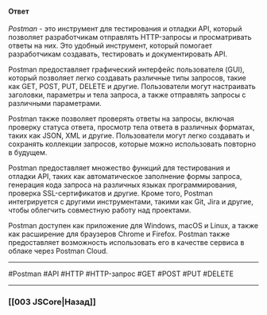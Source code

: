 #### Ответ

*Postman* - это инструмент для тестирования и отладки API, который позволяет разработчикам отправлять HTTP-запросы и просматривать ответы на них. Это удобный инструмент, который помогает разработчикам создавать, тестировать и документировать API.

Postman предоставляет графический интерфейс пользователя (GUI), который позволяет легко создавать различные типы запросов, такие как GET, POST, PUT, DELETE и другие. Пользователи могут настраивать заголовки, параметры и тела запроса, а также отправлять запросы с различными параметрами.

Postman также позволяет проверять ответы на запросы, включая проверку статуса ответа, просмотр тела ответа в различных форматах, таких как JSON, XML и другие. Пользователи могут легко создавать и сохранять коллекции запросов, которые можно использовать повторно в будущем.

Postman предоставляет множество функций для тестирования и отладки API, таких как автоматическое заполнение формы запроса, генерация кода запроса на различных языках программирования, проверка SSL-сертификатов и другие. Кроме того, Postman интегрируется с другими инструментами, такими как Git, Jira и другие, чтобы облегчить совместную работу над проектами.

Postman доступен как приложение для Windows, macOS и Linux, а также как расширение для браузеров Chrome и Firefox. Postman также предоставляет возможность использовать его в качестве сервиса в облаке через Postman Cloud.

___
 #Postman #API #HTTP #HTTP-запрос #GET #POST #PUT #DELETE 

___

### [[003 JSCore|Назад]]